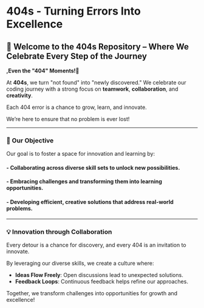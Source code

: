 
# 404s - Turning Errors Into Excellence

## 🌟 Welcome to the 404s Repository – Where We Celebrate Every Step of the Journey 
**,Even the "404" Moments!🌟**

 At **404s**, we turn "not found" into "newly discovered." We celebrate our coding journey
with a strong focus on **teamwork**, **collaboration**, and **creativity**.

 Each 404 error is a chance to grow, learn, and innovate.

 We’re here to ensure that no problem is ever lost!

---

### 🎯 Our Objective

 Our goal is to foster a space for innovation and learning by:

#### - **Collaborating** across diverse skill sets to unlock new possibilities.

#### - **Embracing challenges** and transforming them into learning opportunities.

#### - **Developing efficient**, **creative solutions** that address real-world problems.

---

### 💡 Innovation through Collaboration

 Every detour is a chance for discovery, and every 404 is an invitation to innovate. 

 By leveraging our diverse skills, we create a culture where:

- **Ideas Flow Freely**: Open discussions lead to unexpected solutions.
- **Feedback Loops**: Continuous feedback helps refine our approaches.

 Together, we transform challenges into opportunities for growth and excellence!
